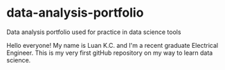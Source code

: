 # data-analysis-portfolio
Data analysis portfolio used for practice in data science tools 

Hello everyone!
My name is Luan K.C. and I'm a recent graduate Electrical Engineer. This is my very first gitHub repository on my way to learn data science.
